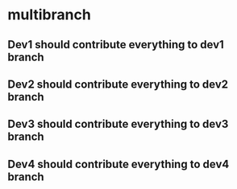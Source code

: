 # multibranch
## Dev1 should contribute everything to dev1 branch
## Dev2 should contribute everything to dev2 branch
## Dev3 should contribute everything to dev3 branch
## Dev4 should contribute everything to dev4 branch
